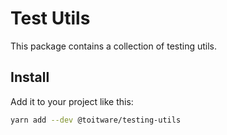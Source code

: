 # Test Utils

This package contains a collection of testing utils.

## Install

Add it to your project like this:

```sh
yarn add --dev @toitware/testing-utils
```
